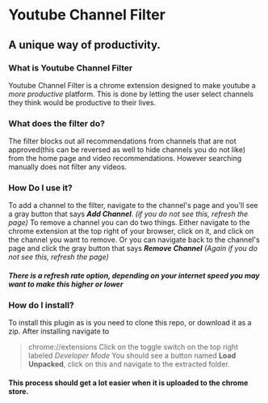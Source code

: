 # Youtube Channel Filter
## A unique way of productivity. 

### What is Youtube Channel Filter
Youtube Channel Filter is a chrome extension designed to make youtube a *more productive* platform. 
This is done by letting the user select channels they think would be productive to their lives.

### What does the filter do?
The filter blocks out all recommendations from channels that are not approved(this can be reversed as well to hide channels you do not like) from the home page and video recommendations. However searching manually does not filter any videos.
### How Do I use it?
To add a channel to the filter, navigate to the channel's page and you'll see a gray button that says ***Add Channel***. *(if you do not see this, refresh the page)*
To remove a channel you can do two things. Either navigate to the chrome extension at the top right of your browser, click on it, and click on the channel you want to remove. Or you can navigate back to the channel's page and click the gray button that says ***Remove Channel*** *(Again if you do not see this, refresh the page)*
#### *There is a refresh rate option, depending on your internet speed you may want to make this higher or lower*

### How do I install?
To install this plugin as is you need to clone this repo, or download it as a zip.
After installing navigate to
>chrome://extensions
Click on the toggle switch on the top right labeled *Developer Mode*
You should see a button named **Load Unpacked**, click on this and navigate to the extracted folder.

#### This process should get a lot easier when it is uploaded to the chrome store.
